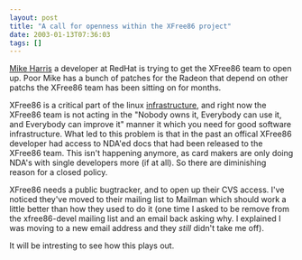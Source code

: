 ```yaml
---
layout: post
title: "A call for openness within the XFree86 project"
date: 2003-01-13T07:36:03
tags: []
---
```


[Mike Harris][1] a developer at RedHat is trying to get the XFree86 team to open up. Poor Mike has a bunch of patches for the Radeon that depend on other patchs the XFree86 team has been sitting on for months. 

XFree86 is a critical part of the linux [ infrastructure][2], and right now the XFree86 team is not acting in the "Nobody owns it, Everybody can use it, and Everybody can improve it" manner it which you need for good software infrastructure. What led to this problem is that in the past an offical XFree86 developer had access to NDA'ed docs that had been released to the XFree86 team. This isn't happening anymore, as card makers are only doing NDA's with single developers more (if at all). So there are diminishing reason for a closed policy. 

XFree86 needs a public bugtracker, and to open up their CVS access. I've noticed they've moved to their mailing list to Mailman which should work a little better than how they used to do it (one time I asked to be remove from the xfree86-devel mailing list and an email back asking why. I explained I was moving to a new email address and they *still* didn't take me off). 

It will be intresting to see how this plays out. 

   [1]: http://www.advogato.org/person/mharris/
   [2]: http://conferences.oreillynet.com/presentations/os2002/doc/source/slide01.html



